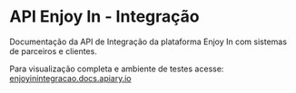 # API Enjoy In - Integração

Documentação da API de Integração da plataforma Enjoy In com sistemas de parceiros e clientes.

Para visualização completa e ambiente de testes acesse:
[enjoyinintegracao.docs.apiary.io](https://enjoyinintegracao.docs.apiary.io)